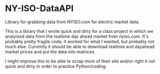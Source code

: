 # NY-ISO-DataAPI
Library for grabbing data from NYISO.com for electric market data.

This is a library that I wrote quick and dirty for a class project in which we analyized data from the realtime day ahead market from nyiso.com.
It's probably pretty fragile code, it worked for what I wanted, but probably not much else.
Currently it should be able to download realtime and dayahead market prices and put the data into matrices.

I might improve this to be able to scrap more of their site and/or right it not quick and dirty in order to practice Python/coding.
